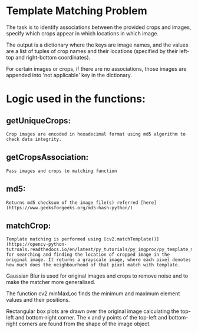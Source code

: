 # Template Matching Problem
 
The task is to identify associations between the provided crops and images, specify which crops appear in which locations in which image. 

The output is a dictionary where the keys are image names, and the values are a list of tuples of crop names and their locations (specified by their left-top and right-bottom coordinates). 

For certain images or crops, if there are no associations, those images are appended into 'not applicable' key in the dictionary.


# Logic used in the functions:

## getUniqueCrops:

	Crop images are encoded in hexadecimal format using md5 algorithm to check data integrity.
	
## getCropsAssociation:

	Pass images and crops to matching function
	
## md5:

	Returns md5 checksum of the image file(s) referred [here](https://www.geeksforgeeks.org/md5-hash-python/)
	
## matchCrop:

	Template matching is performed using [cv2.matchTemplate()](https://opencv-python-tutroals.readthedocs.io/en/latest/py_tutorials/py_imgproc/py_template_matching/py_template_matching.html) for searching and finding the location of cropped image in the original image. It returns a grayscale image, where each pixel denotes how much does the neighbourhood of that pixel match with template.
	
	
	
Gaussian Blur is used for original images and crops to remove noise and to make the matcher more generalised.	

The function cv2.minMaxLoc finds the minimum and maximum element values and their positions.

Rectangular box plots are drawn over the original image calculating the top-left and bottom-right corner. The x and y points of the top-left and bottom-right corners are found from the shape of the image object.

	

	